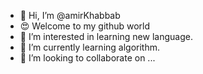 - 👋 Hi, I’m @amirKhabbab
- 😍 Welcome to my github world 
- 👀 I’m interested in learning new language.  
- 🌱 I’m currently learning algorithm.
- 💞️ I’m looking to collaborate on ...

<!---
amirKhabbab/amirKhabbab is a ✨ special ✨ repository because its `README.md` (this file) appears on your GitHub profile.
You can click the Preview link to take a look at your changes.
--->
